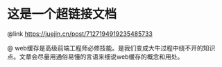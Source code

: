 # 这是一个超链接文档

@link https://juejin.cn/post/7127194919235485733

@ web缓存是高级前端工程师必修技能。是我们变成大牛过程中绕不开的知识点。文章会尽量用通俗易懂的言语来细说web缓存的概念和用处。